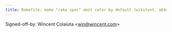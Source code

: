 ```yaml
---
title: Rakefile: make "rake spec" emit color by default (wikitext, ab5dead)
---
```


Signed-off-by: Wincent Colaiuta &lt;win@wincent.com&gt;
